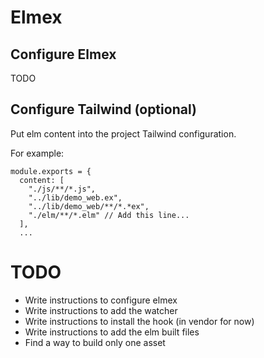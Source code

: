 # Elmex

## Configure Elmex

TODO

## Configure Tailwind (optional)

Put elm content into the project Tailwind configuration.

For example:

```
module.exports = {
  content: [
    "./js/**/*.js",
    "../lib/demo_web.ex",
    "../lib/demo_web/**/*.*ex",
    "./elm/**/*.elm" // Add this line...
  ],
  ...
```

# TODO

- Write instructions to configure elmex
- Write instructions to add the watcher
- Write instructions to install the hook (in vendor for now)
- Write instructions to add the elm built files
- Find a way to build only one asset
